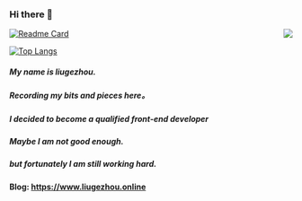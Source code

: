 ### Hi there 👋
<img align="right" src="https://github-readme-stats.vercel.app/api?username=liugezhou&show_icons=true&icon_color=0366d6&text_color=25292E&bg_color=C1E3FB&hide_title=true" />

[![Readme Card](https://github-readme-stats.vercel.app/api/pin/?username=liugezhou&repo=github-readme-stats)](https://github.com/liugezhou/github-readme-stats)

[![Top Langs](https://github-readme-stats.vercel.app/api/top-langs/?username=anuraghazra)](https://github.com/anuraghazra/github-readme-stats)

##### My name is liugezhou. 
#####  Recording my bits and pieces here。  
#####  I decided to become a qualified front-end developer
#####  Maybe I am not good enough.  
#####  but fortunately I am still working hard.     

#### Blog: https://www.liugezhou.online
